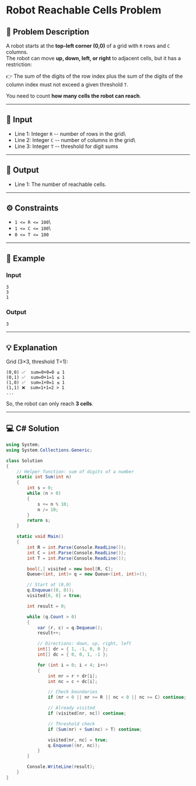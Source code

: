 # Robot Reachable Cells Problem

## 📖 Problem Description

A robot starts at the **top-left corner (0,0)** of a grid with `R` rows
and `C` columns.\
The robot can move **up, down, left, or right** to adjacent cells, but
it has a restriction:

👉 The sum of the digits of the row index plus the sum of the digits of
the column index must not exceed a given threshold `T`.

You need to count **how many cells the robot can reach**.

------------------------------------------------------------------------

## 🔢 Input

-   Line 1: Integer `R` -- number of rows in the grid\
-   Line 2: Integer `C` -- number of columns in the grid\
-   Line 3: Integer `T` -- threshold for digit sums

------------------------------------------------------------------------

## 🔢 Output

-   Line 1: The number of reachable cells.

------------------------------------------------------------------------

## ⚙️ Constraints

-   `1 <= R <= 100`\
-   `1 <= C <= 100`\
-   `0 <= T <= 100`

------------------------------------------------------------------------

## 📝 Example

### Input

    3
    3
    1

### Output

    3

------------------------------------------------------------------------

## 💡 Explanation

Grid (3×3, threshold T=1):

    (0,0) ✅  sum=0+0=0 ≤ 1
    (0,1) ✅  sum=0+1=1 ≤ 1
    (1,0) ✅  sum=1+0=1 ≤ 1
    (1,1) ❌  sum=1+1=2 > 1
    ...

So, the robot can only reach **3 cells**.

------------------------------------------------------------------------

## 💻 C# Solution

``` csharp
using System;
using System.Collections.Generic;

class Solution
{
    // Helper function: sum of digits of a number
    static int Sum(int n)
    {
        int s = 0;
        while (n > 0)
        {
            s += n % 10;
            n /= 10;
        }
        return s;
    }

    static void Main()
    {
        int R = int.Parse(Console.ReadLine());
        int C = int.Parse(Console.ReadLine());
        int T = int.Parse(Console.ReadLine());

        bool[,] visited = new bool[R, C];
        Queue<(int, int)> q = new Queue<(int, int)>();

        // Start at (0,0)
        q.Enqueue((0, 0));
        visited[0, 0] = true;

        int result = 0;

        while (q.Count > 0)
        {
            var (r, c) = q.Dequeue();
            result++;

            // Directions: down, up, right, left
            int[] dr = { 1, -1, 0, 0 };
            int[] dc = { 0, 0, 1, -1 };

            for (int i = 0; i < 4; i++)
            {
                int nr = r + dr[i];
                int nc = c + dc[i];

                // Check boundaries
                if (nr < 0 || nr >= R || nc < 0 || nc >= C) continue;

                // Already visited
                if (visited[nr, nc]) continue;

                // Threshold check
                if (Sum(nr) + Sum(nc) > T) continue;

                visited[nr, nc] = true;
                q.Enqueue((nr, nc));
            }
        }

        Console.WriteLine(result);
    }
}
```
